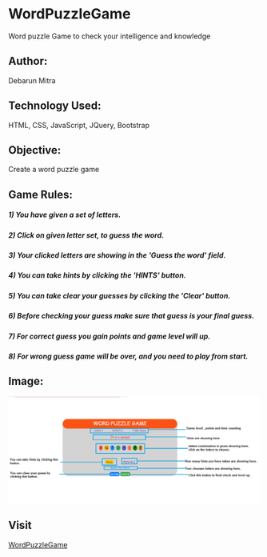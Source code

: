 # WordPuzzleGame
Word puzzle Game to check your intelligence and knowledge
## Author:
Debarun Mitra
## Technology Used:
HTML, CSS, JavaScript, JQuery, Bootstrap
## Objective:
Create a word puzzle game
## Game Rules:
##### 1) You have given a set of letters.
##### 2) Click on given letter set, to guess the word.
##### 3) Your clicked letters are showing in the 'Guess the word' field.
##### 4) You can take hints by clicking the 'HINTS' button.
##### 5) You can take clear your guesses by clicking the 'Clear' button.
##### 6) Before checking your guess make sure that guess is your final guess.
##### 7) For correct guess you gain points and game level will up.
##### 8) For wrong guess game will be over, and you need to play from start.
## Image:
<img src="
https://github.com/DebarunMitra/WordPuzzleGame/blob/master/images/wordPuzzelImage.PNG">
## Visit
[WordPuzzleGame](https://debarunmitra.github.io/WordPuzzleGame/)
